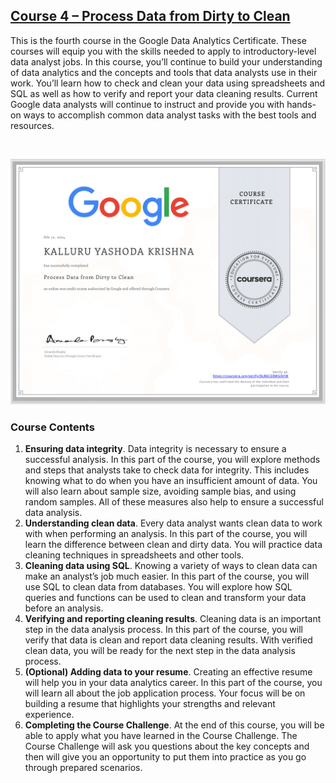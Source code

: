 ## [C​ourse 4 – Process Data from Dirty to Clean](https://www.coursera.org/learn/process-data?specialization=google-data-analytic)

This is the fourth course in the Google Data Analytics Certificate. These courses will equip you with the skills needed to apply to introductory-level data analyst jobs. In this course, you’ll continue to build your understanding of data analytics and the concepts and tools that data analysts use in their work. You’ll learn how to check and clean your data using spreadsheets and SQL as well as how to verify and report your data cleaning results. Current Google data analysts will continue to instruct and provide you with hands-on ways to accomplish common data analyst tasks with the best tools and resources.

&nbsp;

![cert](process.png)

### Course Contents

1. **E​nsuring data integrity**. Data integrity is necessary to ensure a successful analysis. In this part of the course, you will explore methods and steps that analysts take to check data for integrity. This includes knowing what to do when you have an insufficient amount of data. You will also learn about sample size, avoiding sample bias, and using random samples. All of these measures also help to ensure a successful data analysis.
2. **U​nderstanding clean data**. Every data analyst wants clean data to work with when performing an analysis. In this part of the course, you will learn the difference between clean and dirty data. You will practice data cleaning techniques in spreadsheets and other tools.
3. **C​leaning data using SQL**. Knowing a variety of ways to clean data can make an analyst’s job much easier. In this part of the course, you will use SQL to clean data from databases. You will explore how SQL queries and functions can be used to clean and transform your data before an analysis.
4. **V​erifying and reporting cleaning results**. Cleaning data is an important step in the data analysis process. In this part of the course, you will verify that data is clean and report data cleaning results. With verified clean data, you will be ready for the next step in the data analysis process.
5. **(​Optional) Adding data to your resume**. Creating an effective resume will help you in your data analytics career. In this part of the course, you will learn all about the job application process. Your focus will be on building a resume that highlights your strengths and relevant experience. 
6. **C​ompleting the Course Challenge**. At the end of this course, you will be able to apply what you have learned in the Course Challenge. The Course Challenge will ask you questions about the key concepts and then will give you an opportunity to put them into practice as you go through prepared scenarios.
